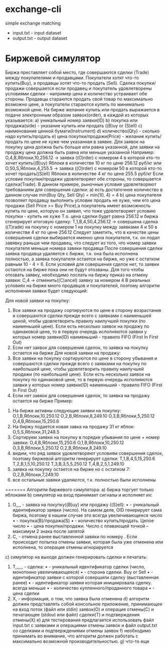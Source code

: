 # exchange-cli
simple exchange matching
* input.txt - input dataset
* output.txt - output dataset


Биржевой симулятор
==================
Биржа преставляет собой место, где совершаются сделки (Trade) между
покупателями и продавцами. Покупатели хотят что-то купить(Buy), а продавцы хотят
что-то продать (Sell). Сделка покупки/продажи совершается если продавец и
покупатель удовлетворены условиями сделки - например цена и количество устраивает
обе стороны.
Продавцы стараются продать свой товар по максимально возможно цене, а
покупатели стараются купить по минимально возможной цене. На бирже желание купить
или продать выражается в подаче электронным образом заявок(order), в каждой из
которых указывается:
a) уникальный номер заявки(ID)
b) покупка или продажа(side) - указание купить или продать ((B)uy or (S)ell)
c) наименование ценной бумаги(Instrument)
d) количество(Qty) - сколько надо купить/продать
e) цена покупки/продажи(Price) - желание купить/продать по цене не хуже чем
указанная в заявке. Для заявок на покупку цена должна быть больше или равна
указанной, для заявки на продажу цена должна быть равна или меньше указанной
Например:
O,4,B,Яблоки,10,256.12 -> заявка ((O)rder) с номером 4 в которой кто-то хочет
купить((B)uy) Яблоки в количестве 10 кг по цене 256.12 руб/кг
или
O,50,S,Яблоки,4,255.5 -> заявка ((O)rder) с номером 50 в которой кто-то хочет
продать((S)ell) Яблоки в количестве 4 кг по цене 255.5 руб/кг
Если условие покупки/продажи удовлетворяет обе стороны, то совершается
сделка(Trade). В данном примере, рыночные условия удовлетворяют требованиям для
совершения сделки:
a) есть достаточное количество в данном случае min(Buy Qty, Sell Qty) = min(10,
4) = 4
b) цена покупателя позволяет продавцу выполнить условие продать не хуже, чем его
цена продажи (Sell Price >= Buy Price),а покупатель имеет возможность купить
по цене, которую он заявил, что тоже удовлетворяет условию покупки - купить
не хуже
Т.о. цена сделки будет равна 256.12 и биржа сгенерирует итоговую сделку:
T,1,B,4,50,4,256.12 -> совершена сделка ((T)rade) на покупку с номером 1 на покупку
между заявками 4 и 50 в количестве 4 кг по цене 256.12
Следует заметить, что в качестве цены совершения сделки выбирается именно
цена покупателя, т.к. он подал завявку раньше чем продавец, что следует из того,
что номер заявки покупателя меньше номера завяки продавца
После совершения сделки заявка продавца удаляется с биржи, т.к. она была
исполнена полностью, а заявка покупателя остается на бирже, но уже c остатком
равным 10 - 4 = 6. Если условий для совершения сделок нет, то заявки остаются на
бирже пока они не будут отозваны. Для того чтобы отозвать заявку, необходимо
послать на биржу приказ на отмену заявки:
С,4 -> отменить((C)ancel) заявку за номером 4
В реальных условиях на бирже много продавцов и покупателей, поэтому алгоритм
исполнения заявки будет следующий:

Для новой заявки на покупку:
1) Все заявки на продажу сортируются по цене в сторону возрастания и совершаются
сделки прежде всего с заявками с наименьшей ценой, чтобы удовлетворить
правилу наилучшей покупки (по наименьшей цене). Если есть несколько заявок на
продажу по одинаковой цене, то в первую очередь исполняются заявки у которых
номер заявки(ID) наименьший - правило FIFO (First In First Out)
2) Если нет заявок для совершения сделок, то заявка на покупку остается на бирже
Для новой заявки на продажу:
1) Все заявки на покупку сортируются по цене в сторону убывания и совершаются
сделки прежде всего с заявками на покупку по наибольшей цене, чтобы
удовлетворить правилу наилучшей продажи (по наибольшей цене). Если есть
несколько заявок на покупку по одинаковой цене, то в первую очередь
исполняются заявки у которых номер заявки(ID) наименьший - правило FIFO
(First In First Out)
2) Если нет завяок для совершения сделок, то заявка на продажу остается на бирже
Пример:
1. На бирже активны следующие заявки на покупку:
О,1,B,Яблоки,10,250.12
О,2,B,Яблоки,8,249.10
О,3,B,Яблоки,5,250.12
О,4,B,Яблоки,15,250.6
2. На биржу подается новая завка на продажу 31 кг яблок:
O,5,S,Яблоки,31,248.5
3. Сортируем заявки на покупку в порядке убывания по цене + номер завяки:
О,4,B,Яблоки,15,250.6
О,1,B,Яблоки,10,250.12
О,3,B,Яблоки,5,250.12
О,2,B,Яблоки,8,249.10
4. видим, что ряд заявок удовлетворяют условиям совершения сделок, поэтому
биржевой алгоритм генерирует сделки:
T,1,B,4,5,15,250.6
T,2,B,1,5,10,250.12
T,3,B,3,5,5,250.12
T,4,B,2,5,1,249.10
5. заявка на покупку остается на бирже но с остатком 7:
O,2,B,Яблоки,7,249.10
6. все остальные завяки удаляются, т.к. полностью были исполнены

=======
Алгоритм биржевого симулятора:
a) биржа торгует только яблоками
b) симулятор на вход принимает сигналы и исполняет их:
1) O,<OID>,<Side>,<Qty>,<Price> - заявка на покупку((B)uy) или продажу
((S)ell):
• <OID> - уникальный идентификатор заявки (число). На самом деле, OID
генерирует сама биржа, поэтому в нашем случае это всегда
увеличивающееся число
• <Side> - покупка(B)/продажа(S)
• <Qty> - количество купить/продать. Целое число
• <Price> - цена покупки/продажи. Число с плавающей точкой – максимум 2
знака после запятой
2) C,<OID> - отмена ранее выставленной завяки по номеру <OID>. Если
происходит попытка отмены заявки, которая была уже отменена или исполнена,
то операция отмены игнорируется

c) симулятор на выходе должен генерировать сделки и печатать:
1) T,<ID>,<Side>,<OID1>,<OID2>,<Trade Qty>,<Trade Price> - сделка:
• <ID> - уникальный идентификатор сделки (число, монотонно
увеличивающееся)
• <Side> - сторона сделки. Buy or Sell
• <OID1> - идентификатор заявки с которой совершили сделку (выставленная
ранее)
• <OID2> - идентификатор заявки которая инициировала сделку. <OID1>
всегда меньше <OID2>
• <Trade Qty> - количество купленного/проданного товара
• <Trade Price> - цена сделки
2) X,<OID> - информация, о том, что заявка была отменена
d) алгоритм должен представлять собой консольное приложение, принимающее на вход
поток (файл или stdin) заявок(O) и операция отмены(C) и печатающее (stdout
или файл) сделки(T) и подтверждения отмены(X)
e) для тестирования предлагается использовать файл input.txt с заявками и
операциями отмены заявок и файл output.txt со сделками и подтверждениями
отмены заявок
f) необходимо принимать во внимание, что алгоритм должен работать с максимально
возможной производительностью.
g) что-то еще
